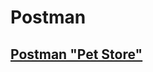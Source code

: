 # Postman
## [Postman "Pet Store"](https://github.com/AlexeyLobanov1/Postman/blob/main/Pet%20Stor.postman_collection.json)
